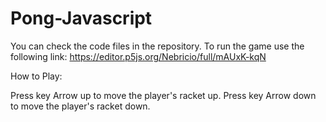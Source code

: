 # Pong-Javascript

You can check the code files in the repository.
To run the game use the following link:
https://editor.p5js.org/Nebricio/full/mAUxK-kqN

How to Play:

Press key Arrow up to move the player's racket up.
Press key Arrow down to move the player's racket down.
